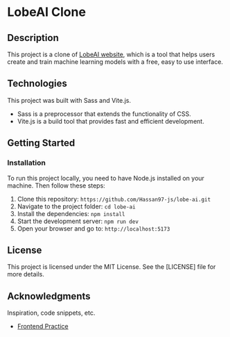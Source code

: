 # LobeAI Clone

## Description

This project is a clone of [LobeAI website](https://www.lobe.ai/), which is a tool that 
helps users create and train machine learning models with a free, easy to use interface. 


## Technologies
This project was built with Sass and Vite.js.

* Sass is a preprocessor that extends the functionality of CSS.
* Vite.js is a build tool that provides fast and efficient development.

## Getting Started

### Installation

To run this project locally, you need to have Node.js installed on your machine. Then follow these steps:
1. Clone this repository: `https://github.com/Hassan97-js/lobe-ai.git`
2. Navigate to the project folder: `cd lobe-ai`
3. Install the dependencies: `npm install`
4. Start the development server: `npm run dev`
5. Open your browser and go to: `http://localhost:5173`

## License
This project is licensed under the MIT License. See the [LICENSE] file for more details.

## Acknowledgments

Inspiration, code snippets, etc.
* [Frontend Practice](https://www.frontendpractice.com/projects/lobe)
